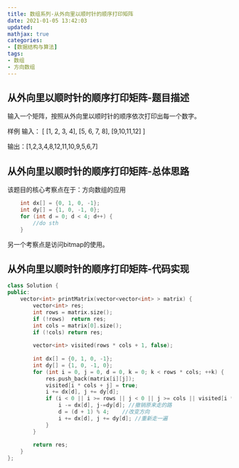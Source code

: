 ```yaml
---
title: 数组系列-从外向里以顺时针的顺序打印矩阵
date: 2021-01-05 13:42:03
updated:
mathjax: true
categories:
- [数据结构与算法]
tags: 
- 数组
- 方向数组
---
```


## 从外向里以顺时针的顺序打印矩阵-题目描述

输入一个矩阵，按照从外向里以顺时针的顺序依次打印出每一个数字。

样例
输入：
[
  [1, 2, 3, 4],
  [5, 6, 7, 8],
  [9,10,11,12]
]

输出：[1,2,3,4,8,12,11,10,9,5,6,7]

<!-- more -->

## 从外向里以顺时针的顺序打印矩阵-总体思路

该题目的核心考察点在于：方向数组的应用

```cpp
    int dx[] = {0, 1, 0, -1};
    int dy[] = {1, 0, -1, 0};
    for (int d = 0; d < 4; d++) {
        //do sth
    }
```

另一个考察点是访问bitmap的使用。

## 从外向里以顺时针的顺序打印矩阵-代码实现

```cpp
class Solution {
public:
    vector<int> printMatrix(vector<vector<int> > matrix) {
        vector<int> res;
        int rows = matrix.size();
        if (!rows)  return res;
        int cols = matrix[0].size();
        if (!cols) return res;
        
        vector<int> visited(rows * cols + 1, false);
        
        int dx[] = {0, 1, 0, -1};
        int dy[] = {1, 0, -1, 0};
        for (int i = 0, j = 0, d = 0, k = 0; k < rows * cols; ++k) {
            res.push_back(matrix[i][j]);
            visited[i * cols + j] = true;
            i += dx[d], j += dy[d];
            if (i < 0 || i >= rows || j < 0 || j >= cols || visited[i * cols + j]) {
                i -= dx[d], j-=dy[d]; //撤销原来走的路
                d = (d + 1) % 4;    //改变方向
                i += dx[d], j += dy[d]; //重新走一遍
            }
        }
        
        return res;
    }
};
```
